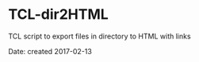 # TCL-dir2HTML
TCL script to export files in directory to HTML with links

Date: created 2017-02-13
